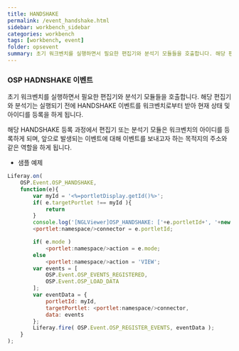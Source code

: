 ```yaml
---
title: HANDSHAKE
permalink: /event_handshake.html
sidebar: workbench_sidebar
categories: workbench
tags: [workbench, event]
folder: opsevent
summary: 초기 워크벤치를 실행하면서 필요한 편집기와 분석기 모듈들을 호출합니다. 해당 편집기와 분석기는 실행되기 전에 HANDSHAKE 이벤트를 워크벤치로부터 받아 현재 상태 및 아이디를 등록을 하게 됩니다.
---
```


### OSP HADNSHAKE 이벤트
초기 워크벤치를 실행하면서 필요한 편집기와 분석기 모듈들을 호출합니다. 해당 편집기와 분석기는 실행되기 전에 HANDSHAKE 이벤트를 워크벤치로부터 받아 현재 상태 및 아이디를 등록을 하게 됩니다.


해당 HANDSHAKE 등록 과정에서 편집기 또는 분석기 모듈은 워크벤치의 아이디를 등록하게 되며, 앞으로 발생되는 이벤트에 대해 이벤트를 보내고자 하는 목적지의 주소와 같은 역할을 하게 됩니다.

- 샘플 예제
```javascript
Liferay.on(
  	OSP.Event.OSP_HANDSHAKE,
  	function(e){
  		var myId = '<%=portletDisplay.getId()%>';
  		if( e.targetPortlet !== myId ){
  			return
  		}
  		console.log('[NGLViewer]OSP_HANDSHAKE: ['+e.portletId+', '+new Date()+']');
  		<portlet:namespace/>connector = e.portletId;

  		if( e.mode )
  			<portlet:namespace/>action = e.mode;
  		else
  			<portlet:namespace/>action = 'VIEW';
  		var events = [
  			OSP.Event.OSP_EVENTS_REGISTERED,
  			OSP.Event.OSP_LOAD_DATA
  		];
  		var eventData = {
  			portletId: myId,
  			targetPortlet: <portlet:namespace/>connector,
  			data: events
		};
		Liferay.fire( OSP.Event.OSP_REGISTER_EVENTS, eventData );
	}
);
```
